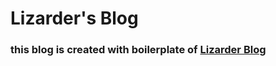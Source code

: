 # Lizarder's Blog

### this blog is created with boilerplate of [Lizarder Blog](https://github.com/Lizarderpro/lizarderpro.github.io)
